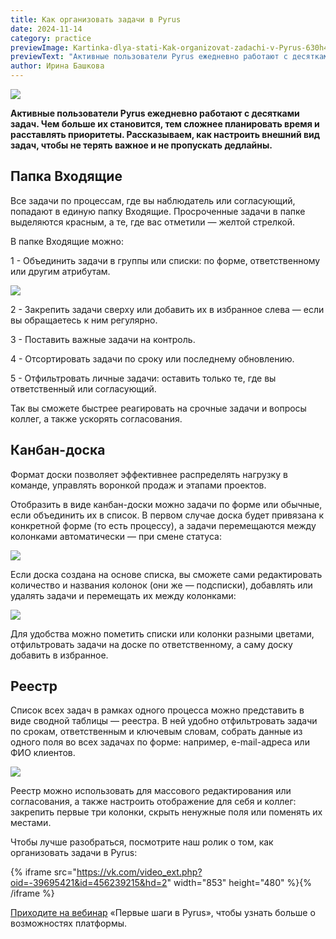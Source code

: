 ```yaml
---
title: Как организовать задачи в Pyrus
date: 2024-11-14
category: practice
previewImage: Kartinka-dlya-stati-Kak-organizovat-zadachi-v-Pyrus-630h420-from-site.png
previewText: "Активные пользователи Pyrus ежедневно работают с десятками задач. Чем больше их становится, тем сложнее планировать время и расставлять приоритеты. Рассказываем, как настроить внешний вид задач, чтобы не терять важное и не пропускать дедлайны."
author: Ирина Башкова
---
```

![](Kartinka-dlya-stati-Kak-organizovat-zadachi-v-Pyrus-1200h630.webp)

**Активные пользователи Pyrus ежедневно работают с десятками задач. Чем больше их становится, тем сложнее планировать время и расставлять приоритеты. Рассказываем, как настроить внешний вид задач, чтобы не терять важное и не пропускать дедлайны.**   

## Папка Входящие 

Все задачи по процессам, где вы наблюдатель или согласующий, попадают в единую папку Входящие. Просроченные задачи в папке выделяются красным, а те, где вас отметили — желтой стрелкой.

В папке Входящие можно:

1 - Объединить задачи в группы или списки: по форме, ответственному или другим атрибутам. 

![](gruppirovka.webp)

2 - Закрепить задачи сверху или добавить их в избранное слева — если вы обращаетесь к ним регулярно. 

3 - Поставить важные задачи на контроль. 

4 - Отсортировать задачи по сроку или последнему обновлению.

5 - Отфильтровать личные задачи: оставить только те, где вы ответственный или согласующий. 

Так вы сможете быстрее реагировать на срочные задачи и вопросы коллег, а также ускорять согласования. 

## Канбан-доска

Формат доски позволяет эффективнее распределять нагрузку в команде, управлять воронкой продаж и этапами проектов. 

Отобразить в виде канбан-доски можно задачи по форме или обычные, если объединить их в список. В первом случае доска будет привязана к конкретной форме (то есть процессу), а задачи перемещаются между колонками автоматически — при смене статуса:

![](kanban_zadachi-po-forme.webp)

Если доска создана на основе списка, вы сможете сами редактировать количество и названия колонок (они же — подсписки), добавлять или удалять задачи и перемещать их между колонками:

![](kanban_prostye-zadachi.webp)

Для удобства можно пометить списки или колонки разными цветами, отфильтровать задачи на доске по ответственному, а саму доску добавить в избранное. 

## Реестр

Список всех задач в рамках одного процесса можно представить в виде сводной таблицы — реестра. В ней удобно отфильтровать задачи по срокам, ответственным и ключевым словам, собрать данные из одного поля во всех задачах по форме: например, e-mail-адреса или ФИО клиентов.

![](reestr.webp)

Реестр можно использовать для массового редактирования или согласования, а также настроить отображение для себя и коллег: закрепить первые три колонки, скрыть ненужные поля или поменять их местами. 

Чтобы лучше разобраться, посмотрите наш ролик о том, как организовать задачи в Pyrus:

{% iframe src="https://vk.com/video_ext.php?oid=-39695421&id=456239215&hd=2" width="853" height="480" %}{% /iframe %}

[Приходите на вебинар](https://pyrus.com/form/1302193) «Первые шаги в Pyrus», чтобы узнать больше о возможностях платформы.